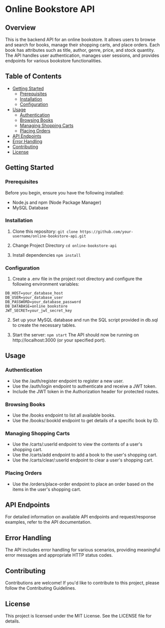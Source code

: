 # Online Bookstore API

## Overview

This is the backend API for an online bookstore. It allows users to browse and search for books, manage their shopping carts, and place orders. Each book has attributes such as title, author, genre, price, and stock quantity. The API handles user authentication, manages user sessions, and provides endpoints for various bookstore functionalities.

## Table of Contents

- [Getting Started](#getting-started)
  - [Prerequisites](#prerequisites)
  - [Installation](#installation)
  - [Configuration](#configuration)
- [Usage](#usage)
  - [Authentication](#authentication)
  - [Browsing Books](#browsing-books)
  - [Managing Shopping Carts](#managing-shopping-carts)
  - [Placing Orders](#placing-orders)
- [API Endpoints](#api-endpoints)
- [Error Handling](#error-handling)
- [Contributing](#contributing)
- [License](#license)

## Getting Started

### Prerequisites

Before you begin, ensure you have the following installed:

- Node.js and npm (Node Package Manager)
- MySQL Database

### Installation

1. Clone this repository:
    `git clone https://github.com/your-username/online-bookstore-api.git`

2. Change Project Directory
    `cd online-bookstore-api `

3. Install dependencies
    `npm install`

### Configuration

1. Create a .env file in the project root directory and configure the following environment variables:

```
DB_HOST=your_database_host
DB_USER=your_database_user
DB_PASSWORD=your_database_password
DB_DATABASE=online_bookstore
JWT_SECRET=your_jwt_secret_key

```
2. Set up your MySQL database and run the SQL script provided in db.sql to create the necessary tables.

3. Start the server:
    `npm start`
The API should now be running on http://localhost:3000 (or your specified port).

## Usage

### Authentication

- Use the /auth/register endpoint to register a new user.
- Use the /auth/login endpoint to authenticate and receive a JWT token.
- Include the JWT token in the Authorization header for protected routes.

### Browsing Books

- Use the /books endpoint to list all available books.
- Use the /books/:bookId endpoint to get details of a specific book by ID.

### Managing Shopping Carts

- Use the /carts/:userId endpoint to view the contents of a user's shopping cart.
- Use the /carts/add endpoint to add a book to the user's shopping cart.
- Use the /carts/clear/:userId endpoint to clear a user's shopping cart.

### Placing Orders

- Use the /orders/place-order endpoint to place an order based on the items in the user's shopping cart.

## API Endpoints

For detailed information on available API endpoints and request/response examples, refer to the API documentation.

## Error Handling

The API includes error handling for various scenarios, providing meaningful error messages and appropriate HTTP status codes.

## Contributing

Contributions are welcome! If you'd like to contribute to this project, please follow the Contributing Guidelines.

## License

This project is licensed under the MIT License. See the LICENSE file for details.